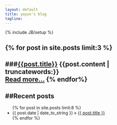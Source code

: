 ```yaml
---
layout: default
title: yayun's blog 
tagline:
---
```

{% include JB/setup %}
<!--{% assign first_page=site.posts[1] %}
{{ first_page.content }}-->

{% for post in site.posts  limit:3  %}
---
###[{{post.title}}]({{post.url}})
{{post.content | truncatewords:}}    
[Read more...]({{post.url}})
{% endfor%}
---

##Recent posts
---
<ul class="posts">
  {% for post in site.posts  limit:8  %}
    <li><span>{{ post.date | date_to_string }}</span> &raquo; <a href="{{ BASE_PATH }}{{ post.url }}">{{ post.title }}</a></li>
  {% endfor %}
</ul>

